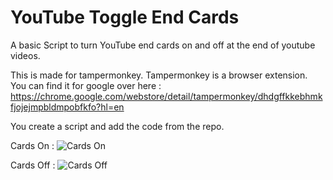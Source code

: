 # YouTube Toggle End Cards
A basic Script to turn YouTube end cards on and off at the end of youtube videos. 

This is made for tampermonkey. 
Tampermonkey is a browser extension. You can find it for google over here :
https://chrome.google.com/webstore/detail/tampermonkey/dhdgffkkebhmkfjojejmpbldmpobfkfo?hl=en

You create a script and add the code from the repo.

Cards On :
![Cards On](https://user-images.githubusercontent.com/91721679/135584237-e48fe02a-9db6-4aee-a402-d2e5940c3c52.PNG)

Cards Off :
![Cards Off](https://user-images.githubusercontent.com/91721679/135584229-fee462da-1dca-417b-bb0b-c330677ce965.PNG)

